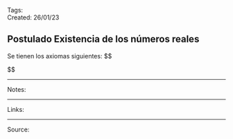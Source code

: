 Tags:  
Created: 26/01/23

## Postulado Existencia de los números reales

Se tienen los axiomas siguientes: 
$$

$$

--- 

Notes: 

--- 

Links: 

--- 

Source: